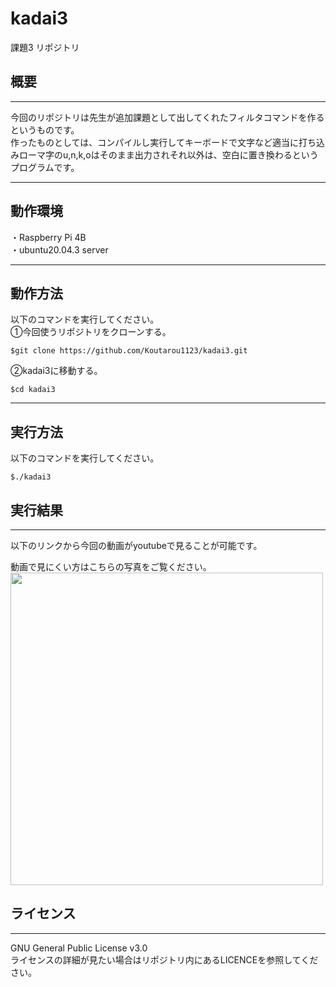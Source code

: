 # kadai3
課題3 リポジトリ  
## 概要  
---  
今回のリポジトリは先生が追加課題として出してくれたフィルタコマンドを作るというものです。  
作ったものとしては、コンパイルし実行してキーボードで文字など適当に打ち込みローマ字のu,n,k,oはそのまま出力されそれ以外は、空白に置き換わるというプログラムです。  

---  
## 動作環境  
・Raspberry Pi 4B  
・ubuntu20.04.3 server  

---  
## 動作方法  
以下のコマンドを実行してください。  
①今回使うリポジトリをクローンする。  

```  
$git clone https://github.com/Koutarou1123/kadai3.git  
```  

②kadai3に移動する。 

```
$cd kadai3  
```  

---
## 実行方法  
以下のコマンドを実行してください。  
```  
$./kadai3  
```  

## 実行結果  
---  
以下のリンクから今回の動画がyoutubeで見ることが可能です。  

動画で見にくい方はこちらの写真をご覧ください。  
<img src="https://user-images.githubusercontent.com/95609545/148633752-0e6a427e-00b1-4998-8679-843b05f25859.jpg" width="500">
## ライセンス
---  
GNU General Public License v3.0  
ライセンスの詳細が見たい場合はリポジトリ内にあるLICENCEを参照してください。





